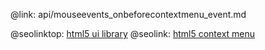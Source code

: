 @link: api/mouseevents_onbeforecontextmenu_event.md

@seolinktop: [html5 ui library](https://webix.com)
@seolink: [html5 context menu](https://webix.com/widget/contextmenu/)